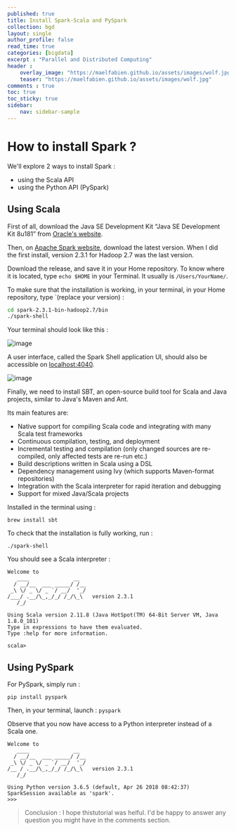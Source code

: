 ```yaml
---
published: true
title: Install Spark-Scala and PySpark
collection: bgd
layout: single
author_profile: false
read_time: true
categories: [bigdata]
excerpt : "Parallel and Distributed Computing"
header :
    overlay_image: "https://maelfabien.github.io/assets/images/wolf.jpg"
    teaser: "https://maelfabien.github.io/assets/images/wolf.jpg"
comments : true
toc: true
toc_sticky: true
sidebar:
    nav: sidebar-sample
---
```


# How to install Spark ? 

We'll explore 2 ways to install Spark :
- using the Scala API
- using the Python API (PySpark)

## Using Scala

First of all, download the Java SE Development Kit “Java SE Development Kit 8u181” from [Oracle's website](http://www.oracle.com/technetwork/java/javase/downloads/jdk8-downloads-2133151.html).

Then, on [Apache Spark website](http://spark.apache.org/downloads.html), download the latest version. When I did the first install, version 2.3.1 for Hadoop 2.7 was the last version.

Download the release, and save it in your Home repository. To know where it is located, type `echo $HOME` in your Terminal. It usually is `/Users/YourName/`.

To make sure that the installation is working, in your terminal, in your Home repository, type `(replace your version) :

```bash
cd spark-2.3.1-bin-hadoop2.7/bin
./spark-shell
```

Your terminal should look like this :

![image](https://maelfabien.github.io/assets/images/spark1.jpg)

A user interface, called the Spark Shell application UI, should also be accessible on [localhost:4040](localhost:4040).

![image](https://maelfabien.github.io/assets/images/spark2.jpg)

Finally, we need to install SBT, an open-source build tool for Scala and Java projects, similar to Java's Maven and Ant.

Its main features are:
- Native support for compiling Scala code and integrating with many Scala test frameworks
- Continuous compilation, testing, and deployment
- Incremental testing and compilation (only changed sources are re-compiled, only affected tests are re-run etc.)
- Build descriptions written in Scala using a DSL
- Dependency management using Ivy (which supports Maven-format repositories)
- Integration with the Scala interpreter for rapid iteration and debugging
- Support for mixed Java/Scala projects

Installed in the terminal using :

`brew install sbt`

To check that the installation is fully working, run :

```
./spark-shell
```

You should see a Scala interpreter :
```
Welcome to
   ____              __  
  / __/__  ___ _____/ /__
 _\ \/ _ \/ _ `/ __/  '_/
/___/ .__/\_,_/_/ /_/\_\   version 2.3.1
   /_/

Using Scala version 2.11.8 (Java HotSpot(TM) 64-Bit Server VM, Java 1.8.0_181)
Type in expressions to have them evaluated.
Type :help for more information.

scala>
```

## Using PySpark

For PySpark, simply run :

`pip install pyspark`

Then, in your terminal, launch : `pyspark`

Observe that you now have access to a Python interpreter instead of a Scala one.

```
Welcome to
   ____              __
  / __/__  ___ _____/ /__
 _\ \/ _ \/ _ `/ __/  '_/
/__ / .__/\_,_/_/ /_/\_\   version 2.3.1
   /_/

Using Python version 3.6.5 (default, Apr 26 2018 08:42:37)
SparkSession available as 'spark'.
>>> 
````

> Conclusion : I hope thistutorial was helful. I'd be happy to answer any question you might have in the comments section.
